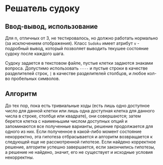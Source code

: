 # Решатель судоку

## Ввод-вывод, использование
Для n, отличных от 3, не тестировалось, но должно работать нормально (за исключением отображения).
Класс `Sudoku` имеет атрибут `v` - подробный вывод, который позволяет выводить текушее состояние
судоку после каждого шага.

Судоку задается в текстовом файле, пустые клетки задаются знаками вопроса. Допустимо использовать
`----` и пустые строки в качестве разделителей строк,
`|` в качестве разделителей столбцов, и любое кол-во пробельных символов.

## Алгоритм

До тех пор, пока есть тривиальные ходы
(есть лишь одно доступное число для данной клетки или
лишь одна доступная клетка для данного числа в строке, столбце или квадрате),
они совершаются; затем берется клетка с наименьшим числом доступных опций
и запоминаются все полученные варианты, решение продолжается для одного из них.
Если полученное в какой-либо момент состояние некорректно, эта гипотеза отбрасывается и
алгоритм возвращается к следующей еще не рассмотренной гипотезе. Если найдено корректное
решение, алгоритм успешно завершается, если закончились гипотезы, а решение не найдено,
значит, его не существует и исходные условия некорректны.